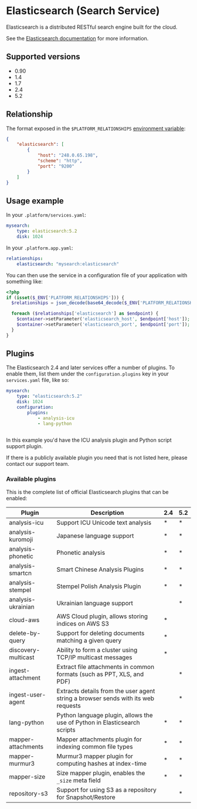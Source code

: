 # Elasticsearch (Search Service)

Elasticsearch is a distributed RESTful search engine built for the cloud.

See the [Elasticsearch documentation](https://www.elastic.co/guide/en/elasticsearch/reference/current/index.html) for more information.

## Supported versions

* 0.90
* 1.4
* 1.7
* 2.4
* 5.2

## Relationship

The format exposed in the `$PLATFORM_RELATIONSHIPS` [environment variable](/development/variables.md):

```json
{
    "elasticsearch": [
        {
            "host": "248.0.65.198",
            "scheme": "http",
            "port": "9200"
        }
    ]
}
```

## Usage example

In your `.platform/services.yaml`:

```yaml
mysearch:
    type: elasticsearch:5.2
    disk: 1024
```

In your `.platform.app.yaml`:

```yaml
relationships:
    elasticsearch: "mysearch:elasticsearch"
```

You can then use the service in a configuration file of your application with something like:

```php
<?php
if (isset($_ENV['PLATFORM_RELATIONSHIPS'])) {
  $relationships = json_decode(base64_decode($_ENV['PLATFORM_RELATIONSHIPS']), TRUE);

  foreach ($relationships['elasticsearch'] as $endpoint) {
    $container->setParameter('elasticsearch_host', $endpoint['host']);
    $container->setParameter('elasticsearch_port', $endpoint['port']);
  }
}
```

## Plugins

The Elasticsearch 2.4 and later services offer a number of plugins.  To enable them, list them under the `configuration.plugins` key in your `services.yaml` file, like so:

```yaml
mysearch:
    type: "elasticsearch:5.2"
    disk: 1024
    configuration:
        plugins:
            - analysis-icu
            - lang-python
            
```

In this example you'd have the ICU analysis plugin and Python script support plugin.

If there is a publicly available plugin you need that is not listed here, please contact our support  team.

### Available plugins

This is the complete list of official Elasticsearch plugins that can be enabled:

| Plugin              | Description                                                                       | 2.4 | 5.2 |
|---------------------|-----------------------------------------------------------------------------------|-----|-----|
| analysis-icu        | Support ICU Unicode text analysis                                                 | *   | *   |
| analysis-kuromoji   | Japanese language support                                                         | *   | *   |
| analysis-phonetic   | Phonetic analysis                                                                 | *   | *   |
| analysis-smartcn    | Smart Chinese Analysis Plugins                                                    | *   | *   |
| analysis-stempel    | Stempel Polish Analysis Plugin                                                    | *   | *   |
| analysis-ukrainian  | Ukrainian language support                                                        |     | *   |
| cloud-aws           | AWS Cloud plugin, allows storing indices on AWS S3                                | *   |     |
| delete-by-query     | Support for deleting documents matching a given query                             | *   |     |
| discovery-multicast | Ability to form a cluster using TCP/IP multicast messages                         | *   |     |
| ingest-attachment   | Extract file attachments in common formats (such as PPT, XLS, and PDF)            |     | *   |
| ingest-user-agent   | Extracts details from the user agent string a browser sends with its web requests |     | *   |
| lang-python         | Python language plugin, allows the use of Python in Elasticsearch scripts         | *   | *   |
| mapper-attachments  | Mapper attachments plugin for indexing common file types                          | *   | *   |
| mapper-murmur3      | Murmur3 mapper plugin for computing hashes at index-time                          | *   | *   |
| mapper-size         | Size mapper plugin, enables the `_size` meta field                                | *   | *   |
| repository-s3       | Support for using S3 as a repository for Snapshot/Restore                         |     | *   |
